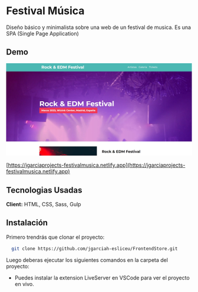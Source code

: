 # 
# Festival Música

Diseño básico y minimalista sobre una web de un festival de musica.
Es una SPA (Single Page Application)

## Demo

![WEB Image](assets/web.jpg)

[https://jgarciaprojects-festivalmusica.netlify.app](https://jgarciaprojects-festivalmusica.netlify.app)
## Tecnologias Usadas

**Client:** HTML, CSS, Sass, Gulp

## Instalación

Primero trendrás que clonar el proyecto:

```bash
  git clone https://github.com/jgarciah-esliceu/FrontendStore.git
```
Luego deberas ejecutar los siguientes comandos en la carpeta del proyecto:

- Puedes instalar la extension LiveServer en VSCode para ver el proyecto en vivo.
